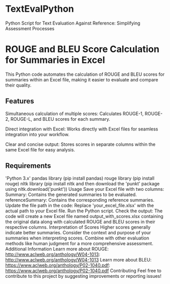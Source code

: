 # TextEvalPython
Python Script for Text Evaluation Against Reference: Simplifying Assessment Processes
# ROUGE and BLEU Score Calculation for Summaries in Excel

This Python code automates the calculation of ROUGE and BLEU scores for summaries within an Excel file, making it easier to evaluate and compare their quality.

## Features
Simultaneous calculation of multiple scores: Calculates ROUGE-1, ROUGE-2, ROUGE-L, and BLEU scores for each summary.

Direct integration with Excel: Works directly with Excel files for seamless integration into your workflow.

Clear and concise output: Stores scores in separate columns within the same Excel file for easy analysis.

## Requirements
'Python 3.x'
pandas library (pip install pandas)
rouge library (pip install rouge)
nltk library (pip install nltk and then download the 'punkt' package using nltk.download('punkt'))
Usage
Save your Excel file with two columns:
Summary: Contains the generated summaries to be evaluated.
referenceSummary: Contains the corresponding reference summaries.
Update the file path in the code: Replace 'your_excel_file.xlsx' with the actual path to your Excel file.
Run the Python script.
Check the output: The code will create a new Excel file named output_with_scores.xlsx containing the original data along with calculated ROUGE and BLEU scores in their respective columns.
Interpretation of Scores
Higher scores generally indicate better summaries.
Consider the context and purpose of your summaries when interpreting scores.
Combine with other evaluation methods like human judgment for a more comprehensive assessment.
Additional Information
Learn more about ROUGE: http://www.aclweb.org/anthology/W04-1013: http://www.aclweb.org/anthology/W04-1013
Learn more about BLEU: https://www.aclweb.org/anthology/P02-1040.pdf: https://www.aclweb.org/anthology/P02-1040.pdf
Contributing
Feel free to contribute to this project by suggesting improvements or reporting issues!
